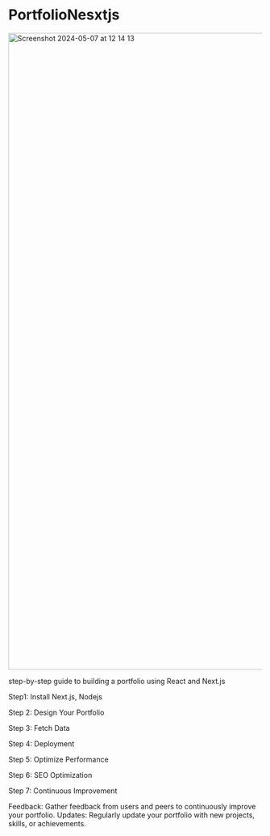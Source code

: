 # PortfolioNesxtjs
<img width="1260" alt="Screenshot 2024-05-07 at 12 14 13" src="https://github.com/chinnanj666/PortfolioNesxtjs/assets/114425702/da4ab8d8-f1ca-4207-8674-e61a7c627914">


step-by-step guide to building a portfolio using React and Next.js



Step1: Install Next.js, Nodejs

Step 2: Design Your Portfolio

Step 3: Fetch Data

Step 4: Deployment

Step 5: Optimize Performance

Step 6: SEO Optimization

Step 7: Continuous Improvement

Feedback: Gather feedback from users and peers to continuously improve your portfolio.
Updates: Regularly update your portfolio with new projects, skills, or achievements.
